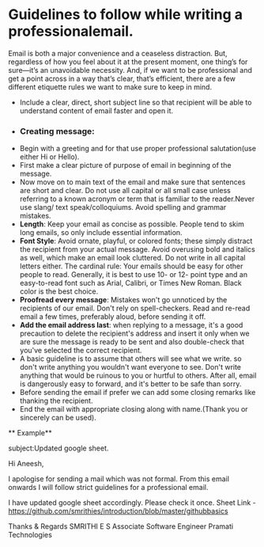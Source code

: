 # Guidelines to follow while writing a professionalemail.
Email is both a major convenience and a ceaseless distraction. But, regardless of how you feel about it at the present moment, one thing’s for sure—it’s an unavoidable necessity. And, if we want to be professional and get a point across in a way that’s clear, that’s efficient, there are a few different etiquette rules we want to make sure to keep in mind.

- Include a clear, direct, short subject line so that recipient will be able to understand content of email faster and open it.
- ### Creating message: ###
- Begin with a greeting and for that use proper professional salutation(use either Hi or Hello).
- First make a clear picture of purpose of email in beginning of the message.
- Now move on to main text of the email and make sure that sentences are short and clear.  Do not use all capital or all small case unless referring to a known acronym or term that is familiar to the reader.Never use slang/ text speak/colloquiums. Avoid spelling and grammar mistakes.
- **Length**: Keep your email as concise as possible. People tend to skim long emails, so only include essential information.
- **Font Style**: Avoid ornate, playful, or colored fonts; these simply distract the recipient from your actual message. Avoid overusing bold and italics as well, which make an email look cluttered. Do not write in all capital letters either. The cardinal rule: Your emails should be easy for other people to read. Generally, it is best to use 10- or 12- point type and an easy-to-read font such as Arial, Calibri, or Times New Roman. Black color is the best choice.
- **Proofread every message**: Mistakes won't go unnoticed by the recipients of our email. Don't rely on spell-checkers. Read and re-read email a few times, preferably aloud, before sending it off. 
- **Add the email address last**: when replying to a message, it's a good precaution to delete the recipient's address and insert it only when we are sure the message is ready to be sent and also double-check that you've selected the correct recipient.
- A basic guideline is to assume that others will see what we write. so don't write anything you wouldn't want everyone to see. Don't write anything that would be ruinous to you or hurtful to others. After all, email is dangerously easy to forward, and it's better to be safe than sorry.
- Before sending the email if prefer we can add some closing remarks like thanking the recipient.
- End the email with appropriate closing along with name.(Thank you or sincerely can be used).

** Example**
  

subject:Updated google sheet.

Hi Aneesh,

 I apologise for sending a mail which was not formal. From this email onwards I will follow strict guidelines for a professional email.

I have updated google sheet accordingly.
Please check it once.
Sheet Link - https://github.com/smrithies/introduction/blob/master/githubbasics
                    

Thanks & Regards
SMRITHI E S
Associate Software Engineer
Pramati Technologies


